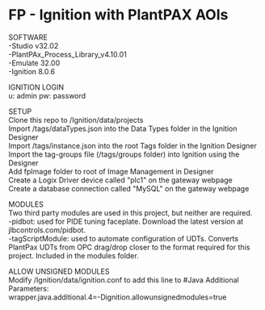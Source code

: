 # FP - Ignition with PlantPAX AOIs

SOFTWARE  
-Studio v32.02  
-PlantPAx_Process_Library_v4.10.01  
-Emulate 32.00  
-Ignition 8.0.6  

IGNITION LOGIN  
u: admin
pw: password

SETUP  
Clone this repo to /Ignition/data/projects  
Import /tags/dataTypes.json into the Data Types folder in the Ignition Designer  
Import /tags/instance.json into the root Tags folder in the Ignition Designer  
Import the tag-groups file (/tags/groups folder) into Ignition using the Designer  
Add fpImage folder to root of Image Management in Designer  
Create a Logix Driver device called "plc1" on the gateway webpage  
Create a database connection called "MySQL" on the gateway webpage  

MODULES  
Two third party modules are used in this project, but neither are required.  
-pidbot: used for PIDE tuning faceplate.  Download the latest version at jlbcontrols.com/pidbot.  
-tagScriptModule: used to automate configuration of UDTs.  Converts PlantPax UDTs from OPC drag/drop closer to the format required for this project.  Included in the modules folder.

ALLOW UNSIGNED MODULES  
Modify /Ignition/data/ignition.conf to add this line to #Java Additional Parameters:  
wrapper.java.additional.4=-Dignition.allowunsignedmodules=true
